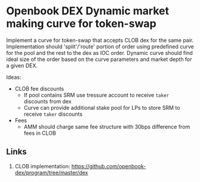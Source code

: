 # Openbook DEX Dynamic market making curve for token-swap

Implement a curve for token-swap that accepts CLOB dex for the same pair.
Implementation should 'split'/'route' portion of order using predefined curve
for the pool and the rest to the dex as IOC order. Dynamic curve should find
ideal size of the order based on the curve parameters and market depth for a
given DEX.

Ideas: 
* CLOB fee discounts 
    - If pool contains SRM use tressure account to receive `taker` discounts from dex
    - Curve can provide additional stake pool for LPs to store SRM to receive `taker` discounts
* Fees
    - AMM should charge same fee structure with 30bps difference from fees in CLOB

## Links
1. CLOB implementation: https://github.com/openbook-dex/program/tree/master/dex
